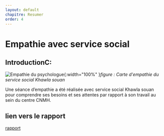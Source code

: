 ```yaml
---
layout: default
chapitre: Resumer
order: 4
---
```

# Empathie avec  service social 
## IntroductionC:
![Empathie du psychologue](/besoin/empathie-social/images/carte-empathie-service-social.png){:width="100%" }*figure : Carte d'empathie du service social Khawla souan*

Une séance d’empathie a été réalisée avec service social Khawla souan pour comprendre ses besoins et ses attentes par rapport à son travail au sein du centre CNMH.

## lien vers le rapport
[rapport](/besoin/empathie-social/rapport.html)